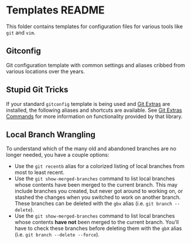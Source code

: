 Templates README
================

This folder contains templates for configuration files for various tools like
`git` and `vim`.

## Gitconfig

Git configuration template with common settings and aliases cribbed from various
locations over the years.

## Stupid Git Tricks

If your standard `gitconfig` template is being used and [Git Extras](https://github.com/tj/git-extras)
are installed, the following aliases and shortcuts are available. See 
[Git Extras Commands](https://github.com/tj/git-extras/blob/master/Commands.md)
for more information on functionality provided by that library.

## Local Branch Wrangling

To understand which of the many old and abandoned branches are no longer needed,
you have a couple options:

* Use the `git recentb` alias for a colorized listing of local branches from most
  to least recent.
* Use the `git show-merged-branches` command to list local branches whose contents
  have been merged to the current branch. This may include branches you created,
  but never got around to working on, or stashed the changes when you switched
  to work on another branch. These branches can be deleted with the `gbx` alias
  (i.e. `git branch --delete`).
* Use the `git show-merged-branches` command to list local branches whose contents
  **have not** been merged to the current branch. You'll have to check these
  branches before deleting them with the `gbX` alias (i.e. `git branch --delete --force`).
